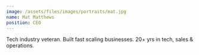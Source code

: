 ```yaml
---
image: /assets/files/images/portraits/mat.jpg
name: Mat Matthews
position: CEO
---
```

Tech industry veteran. Built fast scaling businesses. 20+ yrs in tech, sales & operations.
